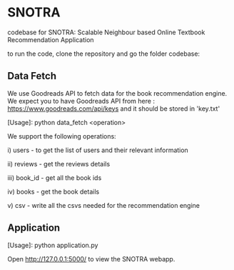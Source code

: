 # SNOTRA
codebase for SNOTRA: Scalable Neighbour based Online Textbook Recommendation Application 

to run the code, clone the repository and go the folder codebase: 

## Data Fetch
We use Goodreads API to fetch data for the book recommendation engine.
We expect you to have Goodreads API from here : https://www.goodreads.com/api/keys 
and it should be stored in 'key.txt'

[Usage]: python data_fetch \<operation\>

We support the following operations:
  
  i)   users - to get the list of users and their relevant information
  
  ii)  reviews - get the reviews details
  
  iii) book_id - get all the book ids
  
  iv)  books - get the book details
  
  v)   csv - write all the csvs needed for the recommendation engine
  
## Application
[Usage]: python application.py

Open http://127.0.0.1:5000/ to view the SNOTRA webapp.
